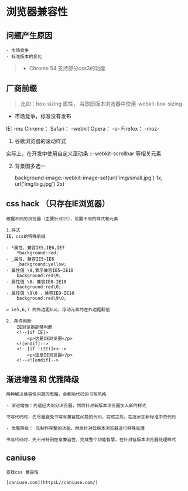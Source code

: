# 浏览器兼容性

## 问题产生原因

    - 市场竞争
    - 标准版本的变化

   >- Chrome 54 支持部分css3的功能

## 厂商前缀

> 比如：box-sizing 属性， 谷歌旧版本浏览器中使用-webkit-box-sizing

- 市场竞争，标准没有发布


IE: -ms
Chrome： Safari： -webkit
Opera： -o-
Firefox： -moz-


1. 谷歌浏览器的滚动样式

实际上，在开发中使用自定义滚动条  ::-webkit-scrollbar 等相关元素

2. 背景图多选一

    background-image:-webkit-image-set(url('img/small.jpg') 1x, url('img/big.jpg') 2x)

## css hack （只存在IE浏览器）

    根据不同的浏览器（主要针对IE），设置不同的样式和元素

    1.样式
    IE，css的特殊前缀

    - *属性、兼容IE5,IE6,IE7
        *background:red;
    - _属性，兼容IE5~IE6
        _background:yellow;
    - 属性值 \9,表示兼容IE5~IE10
        background:red\9;
    - 属性值 \0，兼容IE8-IE10
        background:red\0;
    - 属性值 \9\0 ，兼容IE9-IE10
        background:red\9\0;
    
    > ie5,6,7 的外边距bug，浮动元素的左外边距翻倍

    2. 条件判断
        IE浏览器能够判断 
        <!--[if IE]>
            <p>这是IE浏览器</p>
        <![endif]-->
        <!--[if !(IE)]><-->
            <p>这是IE浏览器</p>
        <!--<![endif]-->

## 渐进增强 和 优雅降级

    两种解决兼容性问题的思路，会影响代码的书写风格

    - 渐进增强：先适应大部分浏览器，然后针对新版本浏览器加入新的样式

    书写代码时，先尽量避免书写有兼容性问题的代码，完成之后，在逐步加新标准中的代码

    - 优雅降级： 先制作完整的功能，然后针对低版本浏览器进行特殊处理

    书写代码时，先不用特别在意兼容性，完成整个功能智慧，在针对低版本浏览器处理样式


## caniuse

    查找css 兼容性

    [caniuse.com](httpsL//caniuse.com/)

    